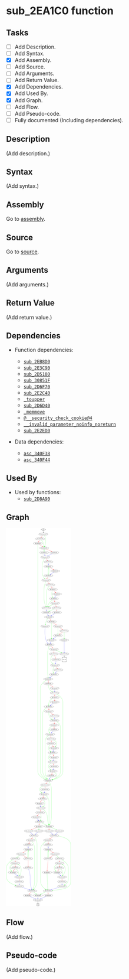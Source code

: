 # sub_2EA1C0 function

## Tasks

- [ ] Add Description.
- [ ] Add Syntax.
- [X] Add Assembly.
- [ ] Add Source.
- [ ] Add Arguments.
- [ ] Add Return Value.
- [X] Add Dependencies.
- [X] Add Used By.
- [X] Add Graph.
- [ ] Add Flow.
- [ ] Add Pseudo-code.
- [ ] Fully documented (Including dependencies).

## Description

(Add description.)

## Syntax

(Add syntax.)

## Assembly

Go to [assembly](../asm/sub_2EA1C0.asm).

## Source

Go to [source](../cc/sub_2EA1C0.cc).

## Arguments

(Add arguments.)

## Return Value

(Add return value.)

## Dependencies

* Function dependencies:
  * [`sub_2EB8D0`](sub_2EB8D0.md)
  * [`sub_2E3C90`](sub_2E3C90.md)
  * [`sub_2D5100`](sub_2D5100.md)
  * [`sub_30851F`](sub_30851F.md)
  * [`sub_2D6F70`](sub_2D6F70.md)
  * [`sub_2E2C40`](sub_2E2C40.md)
  * [`_toupper`](_toupper.md)
  * [`sub_2D6D40`](sub_2D6D40.md)
  * [`_memmove`](_memmove.md)
  * [`@__security_check_cookie@4`](@__security_check_cookie@4.md)
  * [`__invalid_parameter_noinfo_noreturn`](__invalid_parameter_noinfo_noreturn.md)
  * [`sub_2E2ED0`](sub_2E2ED0.md)

* Data dependencies:
  * [`asc_340F38`](asc_340F38.md)
  * [`asc_340F44`](asc_340F44.md)

## Used By

* Used by functions:
  * [`sub_2D8A90`](sub_2D8A90.md)

## Graph

![sub_2EA1C0 Graph](../svg/sub_2EA1C0.svg "sub_2EA1C0 Graph")

## Flow

(Add flow.)

## Pseudo-code

(Add pseudo-code.)


